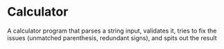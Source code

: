 # Calculator

A calculator program that parses a string input, validates it,
tries to fix the issues (unmatched parenthesis, redundant signs), and
spits out the result
